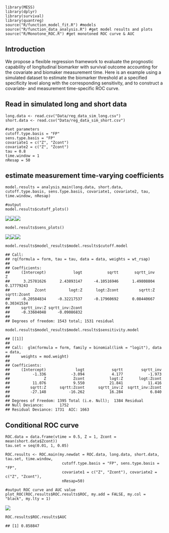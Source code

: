     library(MESS)
    library(dplyr)
    library(survival)
    library(quantreg)
    source("R/function_model_fit.R") #models
    source("R/function_data_analysis.R") #get model results and plots
    source("R/Monotone_ROC.R") #get monotoned ROC curve & AUC

## Introduction

We propose a flexible regression framework to evaluate the prognostic
capability of longitudinal biomarker with survival outcome accounting
for the covariate and biomaker measurement time. Here is an example
using a simulated dataset to estimate the biomarker threshold at a
specified specificity level along with the corresponding sensitivity,
and to construct a covariate- and measurement time-specific ROC curve.

## Read in simulated long and short data

    long.data <- read.csv("Data/reg_data_sim_long.csv")
    short.data <- read.csv("Data/reg_data_sim_short.csv")

    #set parameters
    cutoff.type.basis = "FP"
    sens.type.basis = "FP"
    covariate1 = c("Z", "Zcont")
    covariate2 = c("Z", "Zcont")
    tau = 0.8
    time.window = 1
    nResap = 50

## estimate measurement time-varying coefficients

    model.results = analysis_main(long.data, short.data, cutoff.type.basis, sens.type.basis, covariate1, covariate2, tau, time.window, nResap)

    #output
    model.results$cutoff_plots() 

![](README_files/figure-markdown_strict/unnamed-chunk-3-1.png)![](README_files/figure-markdown_strict/unnamed-chunk-3-2.png)![](README_files/figure-markdown_strict/unnamed-chunk-3-3.png)

    model.results$sens_plots()

![](README_files/figure-markdown_strict/unnamed-chunk-3-4.png)![](README_files/figure-markdown_strict/unnamed-chunk-3-5.png)![](README_files/figure-markdown_strict/unnamed-chunk-3-6.png)

    model.results$model_results$model.results$cutoff.model

    ## Call:
    ## rq(formula = form, tau = tau, data = data, weights = wt_rsap)
    ## 
    ## Coefficients:
    ##     (Intercept)            logt           sqrtt       sqrtt_inv               Z 
    ##      3.25781626      2.43893147     -4.10516946      1.49808804      0.17779243 
    ##           Zcont          logt:Z      logt:Zcont         sqrtt:Z     sqrtt:Zcont 
    ##     -0.20584834     -0.32217537     -0.17960692      0.08440667      0.30341534 
    ##     sqrtt_inv:Z sqrtt_inv:Zcont 
    ##     -0.33604048     -0.09086832 
    ## 
    ## Degrees of freedom: 1543 total; 1531 residual

    model.results$model_results$model.results$sensitivity.model

    ## [[1]]
    ## 
    ## Call:  glm(formula = form, family = binomial(link = "logit"), data = data, 
    ##     weights = mod.weight)
    ## 
    ## Coefficients:
    ##     (Intercept)             logt            sqrtt        sqrtt_inv  
    ##          -1.336           -3.094            4.177           -1.973  
    ##               Z            Zcont           logt:Z       logt:Zcont  
    ##          11.076            9.550           21.841           11.416  
    ##         sqrtt:Z      sqrtt:Zcont      sqrtt_inv:Z  sqrtt_inv:Zcont  
    ##         -27.148          -16.262           16.284            6.840  
    ## 
    ## Degrees of Freedom: 1395 Total (i.e. Null);  1384 Residual
    ## Null Deviance:       1752 
    ## Residual Deviance: 1731  AIC: 1663

## Conditional ROC curve

    ROC.data = data.frame(vtime = 0.5, Z = 1, Zcont = mean(short.data$Zcont))
    tau.set = seq(0.01, 1, 0.05)

    ROC.results <- ROC.main(my.newdat = ROC.data, long.data, short.data, tau.set, time.window,
                             cutoff.type.basis = "FP", sens.type.basis = "FP",
                             covariate1 = c("Z", "Zcont"), covariate2 = c("Z", "Zcont"),
                             nResap=50)

    #output ROC curve and AUC value
    plot_ROC(ROC.results$ROC.results$ROC, my.add = FALSE, my.col = "black", my.lty = 1)

![](README_files/figure-markdown_strict/unnamed-chunk-4-1.png)

    ROC.results$ROC.results$AUC

    ## [1] 0.858847
